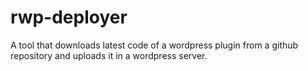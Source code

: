# rwp-deployer

A tool that downloads latest code of a wordpress plugin from a github repository and uploads it in a wordpress server.